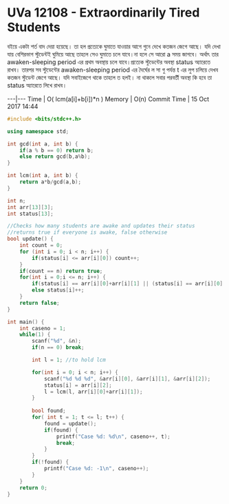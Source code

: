 # UVa 12108 - Extraordinarily Tired Students

বইয়ে একটা শর্ত বাদ দেয়া হয়েছে। তা হল প্রত্যেকে ঘুমাতে যাওয়ার আগে গুনে দেখে কতজন জেগে আছে। যদি দেখা যায় বেশিরভাগ স্টুডেন্টই ঘুমিয়ে আছে তাহলে সেও ঘুমাতে চলে যাবে।না হলে সে আরো a সময় জাগবে। অর্থাৎ তার awaken-sleeping period এর প্রথম অবস্থায় চলে যাবে।প্রত্যেক স্টুডেন্টের অবস্থা status অ্যারেতে রাখব। তারপর সব স্টুডেন্টের awaken-sleeping period এর দৈর্ঘের ল সা গু পর্যন্ত t এর লুপ চলিয়ে দেখব কতজন স্টুডেন্ট জেগে আছে। যদি সবাইজেগে থাকে তাহলে ত হলই। না থাকলে সবার পরবর্তী অবস্থা কি হবে তা status অ্যারেতে লিখে রাখব। 


---|---
Time | O( lcm(a[i]+b[i])*n )
Memory | O(n)
Commit Time | 15 Oct 2017 14:44

```cpp
#include <bits/stdc++.h>

using namespace std;

int gcd(int a, int b) {
    if(a % b == 0) return b;
    else return gcd(b,a%b);
}

int lcm(int a, int b) {
    return a*b/gcd(a,b);
}

int n;
int arr[13][3];
int status[13];

//Checks how many students are awake and updates their status
//returns true if everyone is awake, false otherwise
bool update() {
    int count = 0;
    for (int i = 0; i < n; i++) {
        if(status[i] <= arr[i][0]) count++;
    }
    if(count == n) return true;
    for(int i = 0;i <= n; i++) {
        if(status[i] == arr[i][0]+arr[i][1] || (status[i] == arr[i][0] && n <= count*2)) status[i] = 1;
        else status[i]++;
    }
    return false;
}

int main() {
    int caseno = 1;
    while(1) {
        scanf("%d", &n);
        if(n == 0) break;

        int l = 1; //to hold lcm

        for(int i = 0; i < n; i++) {
            scanf("%d %d %d", &arr[i][0], &arr[i][1], &arr[i][2]);
            status[i] = arr[i][2];
            l = lcm(l, arr[i][0]+arr[i][1]);
        }
        
        bool found;
        for( int t = 1; t <= l; t++) {
            found = update();
            if(found) {
                printf("Case %d: %d\n", caseno++, t);
                break;
            }
        }
        if(!found) {
            printf("Case %d: -1\n", caseno++);
        }
    }
    return 0;
}
```
